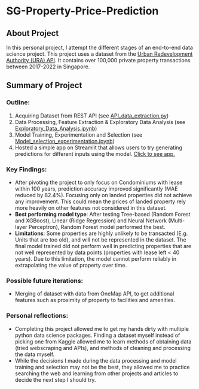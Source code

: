 # SG-Property-Price-Prediction
## About Project
In this personal project, I attempt the different stages of an end-to-end data science project. This project uses a dataset from the [Urban Redevelopment Authority (URA) API](https://www.ura.gov.sg/maps/api/#private-residential-property). It contains over 100,000 private property transactions between 2017-2022 in Singapore.

## Summary of Project 

### Outline:
1. Acquiring Dataset from REST API (see [API_data_extraction.py](https://github.com/RoydonTay/Property-Price-Prediction/blob/main/API_data_extraction.py))
2. Data Processing, Feature Extraction & Exploratory Data Analysis (see [Exploratory_Data_Analysis.ipynb](https://github.com/RoydonTay/Property-Price-Prediction/blob/main/Exploratory_Data_Analysis.ipynb))
3. Model Training, Experimentation and Selection (see [Model_selection_experimentation.ipynb](https://github.com/RoydonTay/Property-Price-Prediction/blob/main/Model_selection_experimentation.ipynb))
4. Hosted a simple app on Streamlit that allows users to try generating predictions for different inputs using the model. [Click to see app.](https://sg-property-price-prediction.streamlit.app)

### Key Findings:
- After pivoting the project to only focus on Condominiums with lease within 100 years, prediction accuracy improved significantly (MAE reduced by 82.4%). Focusing only on landed properties did not achieve any improvement. This could mean the prices of landed property rely more heavily on other features not considered in this dataset.
- **Best performing model type**: After testing Tree-based (Random Forest and XGBoost), Linear (Ridge Regression) and Neural Network (Multi-layer Perceptron), Random Forest model performed the best. 
- **Limitations**: Some properties are highly unlikely to be transacted (E.g. Units that are too old), and will not be represented in the dataset. The final model trained did not perform well in predicting properties that are not well represented by data points (properties with lease left < 40 years). Due to this limitation, the model cannot perform reliably in extrapolating the value of property over time.

### Possible future iterations:
- Merging of dataset with data from OneMap API, to get additional features such as proximity of property to facilities and amenities.

### Personal reflections:
- Completing this project allowed me to get my hands dirty with multiple python data science packages. Finding a dataset myself instead of picking one from Kaggle allowed me to learn methods of obtaining data (tried webscraping and APIs), and methods of cleaning and processing the data myself. 
- While the decisions I made during the data processing and model training and selection may not be the best, they allowed me to practice searching the web and learning from other projects and articles to decide the next step I should try.
